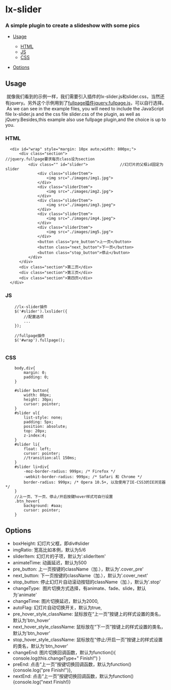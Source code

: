 # lx-slider
### A simple plugin to create a slideshow with some pics

+ [Usage](#usage)
	- [HTML](#html)
	- [JS](#js)
  	- [CSS](#css)
  
+ [Options](#options)


## Usage
  就像我们看到的示例一样，我们需要引入插件的lx-slider.js和slider.css，当然还有jquery。另外这个示例用到了[fullpage插件jquery.fullpage.js](https://github.com/alvarotrigo/fullPage.js)，可以自行选择。
  As we can see in the example files, you will need to include the JavaScript file lx-slider.js and the css file slider.css of the plugin, as well as jQuery.Besides,this example also use fullpage plugin,and the choice is up to you.
  
  ### HTML
  ~~~
  	<div id="wrap" style="margin: 10px auto;width: 800px;"> 
		<div class="section">                           //jquery.fullpage要求每页class设为section
			<div class="" id="slider">              //幻灯片的父框id固定为slider
				<div class="sliderItem">   
					<img src="./images/img1.jpg">
				</div> 
				<div class="sliderItem">
					<img src="./images/img2.jpg">
				</div>
				<div class="sliderItem">
					<img src="./images/img3.jpeg">
				</div>
				<div class="sliderItem">
					<img src="./images/img4.jpeg">
				</div>
				<div class="sliderItem">
					<img src="./images/img5.jpg">
				</div>
				<button class="pre_button">上一页</button>
				<button class="next_button">下一页</button>
				<button class="stop_button">停止</button>
			</div>
		</div>
		<div class="section">第二页</div>
		<div class="section">第三页</div>
		<div class="section">第四页</div>
	</div>
~~~

### JS
~~~
  	//lx-slider插件
	$('#slider').lxslider({
		//配置选项
		...
	});

	//fullpage插件
	$('#wrap').fullpage();
	
~~~

### CSS
~~~
	body,div{
		margin: 0;
		padding: 0;
	}

	#slider button{
		width: 80px;
		height: 30px;
		cursor: pointer;
	}
	#slider ul{
		list-style: none;
		padding: 5px;
		position: absolute;
		top: 20px;
		z-index:4;
	}
	#slider li{
		float: left;
		cursor: pointer;
		//transition:all 150ms;
	}
	#slider li>div{
		-moz-border-radius: 999px; /* Firefox */
		-webkit-border-radius: 999px; /* Safari 和 Chrome */
		border-radius: 999px; /* Opera 10.5+, 以及使用了IE-CSS3的IE浏览器 */
	}
	//上一页、下一页、停止/开启按键hover样式可自行设置
	.btn_hover{
		background: #aaa;
		cursor: pointer;
	}
~~~


## Options
+ boxHeight: 幻灯片父框，即div#slider
+ imgRatio:  宽高比如本例，默认为5/6
+ sliderItem: 幻灯片的子项，默认为'.sliderItem'
+ animateTime:  动画延迟，默认为500 
+ pre_button: 上一页按键的className（加.），默认为'.cover_pre'   
+ next_button:  下一页按键的className（加.），默认为'.cover_next'
+ stop_button:  停止幻灯片自动滚动按钮的className（加.），默认为'.stop'
+ changeType:  图片切换方式选择，有animate、fade、slide，默认为'animate'
+ changeTime:  图片切换延迟，默认为2000,
+ autoFlag:  幻灯片自动切换开关，默认为true,
+ pre_hover_style_className:  鼠标放在“上一页”按键上的样式设置的类名，默认为'btn_hover'
+ next_hover_style_className:  鼠标放在“下一页”按键上的样式设置的类名，默认为'btn_hover'
+ stop_hover_style_className:  鼠标放在“停止/开启一页”按键上的样式设置的类名，默认为'btn_hover'
+ changeEnd:  图片切换回调函数，默认为function(){ console.log(this.changeType+" Finish!") }
+ preEnd:  点击“上一页”按键切换回调函数，默认为function(){console.log("pre Finish!")},
+ nextEnd: 点击“上一页”按键切换回调函数，默认为function(){console.log("next Finish!)}


